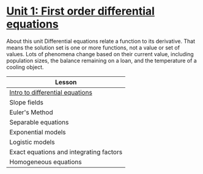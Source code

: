 # [Unit 1: First order differential equations](https://www.khanacademy.org/math/differential-equations/first-order-differential-equations)

About this unit
Differential equations relate a function to its derivative. That means the solution set is one or more functions, not a value or set of values. Lots of phenomena change based on their current value, including population sizes, the balance remaining on a loan, and the temperature of a cooling object.

| Lesson |
|-|
| [Intro to differential equations](Intro%20to%20differential%20equations) |
| Slope fields |
| Euler's Method |
| Separable equations |
| Exponential models |
| Logistic models |
| Exact equations and integrating factors |
| Homogeneous equations |
